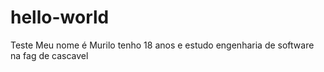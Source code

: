# hello-world
Teste
Meu nome é Murilo tenho 18 anos e estudo engenharia de software na fag de cascavel
